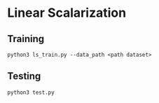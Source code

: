 # Linear Scalarization
## Training
```
python3 ls_train.py --data_path <path dataset>
```
## Testing
```
python3 test.py
```

